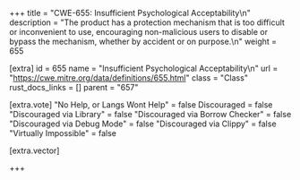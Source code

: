 +++
title = "CWE-655: Insufficient Psychological Acceptability\n"
description = "The product has a protection mechanism that is too difficult or inconvenient to use, encouraging non-malicious users to disable or bypass the mechanism, whether by accident or on purpose.\n"
weight = 655

[extra]
id = 655
name = "Insufficient Psychological Acceptability\n"
url = "https://cwe.mitre.org/data/definitions/655.html"
class = "Class"
rust_docs_links = []
parent = "657"

[extra.vote]
"No Help, or Langs Wont Help" = false
Discouraged = false
"Discouraged via Library" = false
"Discouraged via Borrow Checker" = false
"Discouraged via Debug Mode" = false
"Discouraged via Clippy" = false
"Virtually Impossible" = false

[extra.vector]

+++